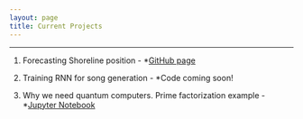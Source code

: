 ```yaml
---
layout: page
title: Current Projects
---
```



----

1.  Forecasting Shoreline position - 
        *[GitHub page](https://github.com/marcbrittain) 

2.  Training RNN for song generation - 
        *Code coming soon!

3.  Why we need quantum computers. Prime factorization example - 
        *[Jupyter Notebook](https://github.com/marcbrittain/Python_Tutorials/blob/master/Quantum%20Computing/Why%20we%20need%20Quantum%20Computers.ipynb)
